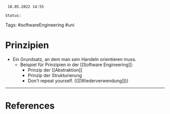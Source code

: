 	 10.05.2022 14:55
	
	Status: 
	
Tags: #softwareEngineering #uni 

# Prinzipien
- Ein Grundsatz, an dem man sein Handeln orientieren muss.
	- Beispiel für Prinzipien in der [[Software Engineering]]:
		- Prinzip der [[Abstraktion]]
		- Prinzip der Strukturierung
		- Don't repeat yourself. (([[Wiederverwendung]]))














---
# References
